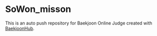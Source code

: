 # SoWon_misson
This is an auto push repository for Baekjoon Online Judge created with [BaekjoonHub](https://github.com/BaekjoonHub/BaekjoonHub).
